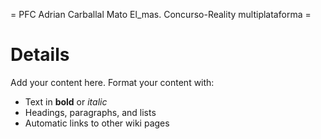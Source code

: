 = PFC Adrian Carballal Mato
El\_mas. Concurso-Reality multiplataforma =


# Details #

Add your content here.  Format your content with:
  * Text in **bold** or _italic_
  * Headings, paragraphs, and lists
  * Automatic links to other wiki pages